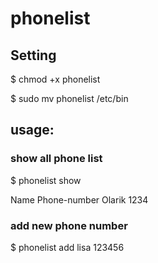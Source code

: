 # phonelist

## Setting

$ chmod +x phonelist

$ sudo mv phonelist /etc/bin


## usage:

### show all phone list
$ phonelist show

Name   Phone-number
Olarik 1234

### add new phone number
$ phonelist add lisa 123456

